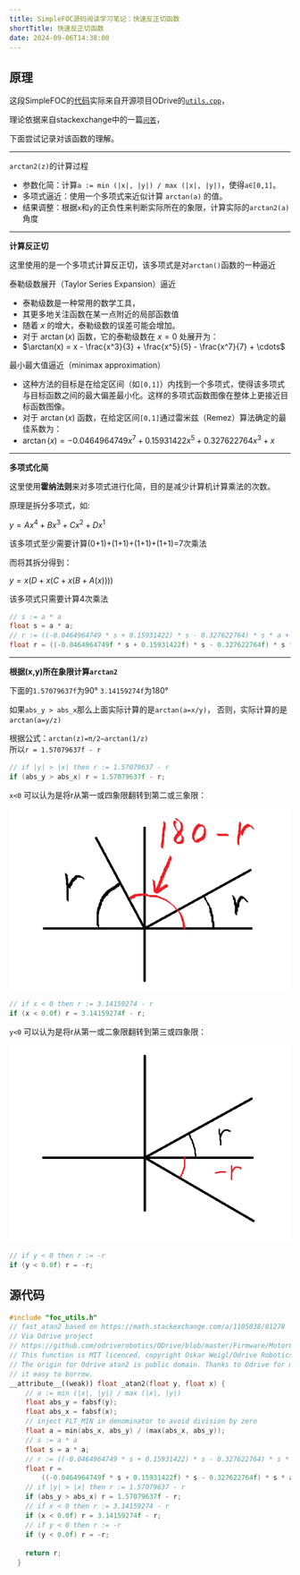 ```yaml
---
title: SimpleFOC源码阅读学习笔记：快速反正切函数
shortTitle: 快速反正切函数
date: 2024-09-06T14:38:00
---
```


## 原理

这段SimpleFOC的[代码](#源代码)实际来自开源项目ODrive的[`utils.cpp`](https://github.com/odriverobotics/ODrive/blob/master/Firmware/MotorControl/utils.cpp)，  

理论依据来自stackexchange中的一篇[`问答`](https://math.stackexchange.com/a/1105038/81278)，

下面尝试记录对该函数的理解。

---

`arctan2(z)`的计算过程

- 参数化简：计算`a := min (|x|, |y|) / max (|x|, |y|)`，使得`a∈[0,1]`。
- 多项式逼近：使用一个多项式来近似计算 `arctan(a)` 的值。
- 结果调整：根据`x`和`y`的正负性来判断实际所在的象限，计算实际的`arctan2(a)`角度  

---

**计算反正切**

这里使用的是一个多项式计算反正切，该多项式是对`arctan()`函数的一种逼近

泰勒级数展开（Taylor Series Expansion）逼近

- 泰勒级数是一种常用的数学工具，
- 其更多地关注函数在某一点附近的局部函数值
- 随着 $x$ 的增大，泰勒级数的误差可能会增加。
- 对于 $\arctan(x)$ 函数，它的泰勒级数在 $x=0$ 处展开为：
- $\arctan(x) = x - \frac{x^3}{3} + \frac{x^5}{5} - \frac{x^7}{7} + \cdots$

最小最大值逼近（minimax approximation）

- 这种方法的目标是在给定区间（如`[0,1]`）内找到一个多项式，使得该多项式与目标函数之间的最大偏差最小化。这样的多项式函数图像在整体上更接近目标函数图像。
- 对于 $\arctan(x)$ 函数，在给定区间`[0,1]`通过雷米兹（Remez）算法确定的最佳系数为：
- $\arctan(x) = -0.0464964749 x^7 +0.15931422 x^5 + 0.327622764 x^3 + x$

---

**多项式化简**

这里使用**霍纳法则**来对多项式进行化简，目的是减少计算机计算乘法的次数。

原理是拆分多项式，如:  

$y=Ax^4+Bx^3+Cx^2+Dx^1$

该多项式至少需要计算(0+1)+(1+1)+(1+1)+(1+1)=7次乘法

而将其拆分得到：

$y=x(D+x(C+x(B+A(x))))$

该多项式只需要计算4次乘法

```cpp
// s := a * a
float s = a * a;
// r := ((-0.0464964749 * s + 0.15931422) * s - 0.327622764) * s * a + a
float r = ((-0.0464964749f * s + 0.15931422f) * s - 0.327622764f) * s * a + a;
```

---

**根据(x,y)所在象限计算`arctan2`**

下面的`1.57079637f`为90° `3.14159274f`为180° 

如果`abs_y > abs_x`那么上面实际计算的是`arctan(a=x/y)`，
否则，实际计算的是`arctan(a=y/z)`  

根据公式：`arctan(z)=π/2−arctan(1/z)`  
所以`r = 1.57079637f - r`
```cpp
// if |y| > |x| then r := 1.57079637 - r
if (abs_y > abs_x) r = 1.57079637f - r;
```

`x<0` 可以认为是将r从第一或四象限翻转到第二或三象限：

![alt text](assets/images/image-3.png)

```cpp
// if x < 0 then r := 3.14159274 - r
if (x < 0.0f) r = 3.14159274f - r;
```

`y<0` 可以认为是将r从第一或二象限翻转到第三或四象限：

![alt text](assets/images/image-4.png)

```cpp
// if y < 0 then r := -r
if (y < 0.0f) r = -r;
```

## 源代码

```cpp
#include "foc_utils.h"
// fast_atan2 based on https://math.stackexchange.com/a/1105038/81278
// Via Odrive project
// https://github.com/odriverobotics/ODrive/blob/master/Firmware/MotorControl/utils.cpp
// This function is MIT licenced, copyright Oskar Weigl/Odrive Robotics
// The origin for Odrive atan2 is public domain. Thanks to Odrive for making
// it easy to borrow.
__attribute__((weak)) float _atan2(float y, float x) {
    // a := min (|x|, |y|) / max (|x|, |y|)
    float abs_y = fabsf(y);
    float abs_x = fabsf(x);
    // inject FLT_MIN in denominator to avoid division by zero
    float a = min(abs_x, abs_y) / (max(abs_x, abs_y));
    // s := a * a
    float s = a * a;
    // r := ((-0.0464964749 * s + 0.15931422) * s - 0.327622764) * s * a + a
    float r =
        ((-0.0464964749f * s + 0.15931422f) * s - 0.327622764f) * s * a + a;
    // if |y| > |x| then r := 1.57079637 - r
    if (abs_y > abs_x) r = 1.57079637f - r;
    // if x < 0 then r := 3.14159274 - r
    if (x < 0.0f) r = 3.14159274f - r;
    // if y < 0 then r := -r
    if (y < 0.0f) r = -r;

    return r;
  }
```